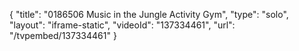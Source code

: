 {
    "title": "0186506 Music in the Jungle Activity Gym",
    "type": "solo",
    "layout": "iframe-static",
    "videoId": "137334461",
    "url": "\/tvpembed\/137334461"
}